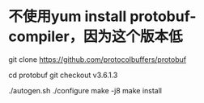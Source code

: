 # 不使用yum install protobuf-compiler，因为这个版本低

git clone https://github.com/protocolbuffers/protobuf

cd protobuf
git checkout v3.6.1.3

./autogen.sh
./configure
make -j8
make install